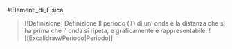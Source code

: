 #Elementi_di_Fisica 
>[!Definizione]  Definizione
>Il periodo ($T$) di un’ onda è la distanza che si ha prima che l’ onda si ripeta, e graficamente è rappresentabile:
>![[Excalidraw/Periodo|Periodo]]

